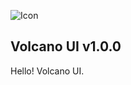 ![Icon](https://raw.githubusercontent.com/volcanocc/VolcanoUI/master/images/icon.png)

Volcano UI  v1.0.0
--------------------------------------

Hello! Volcano UI.
